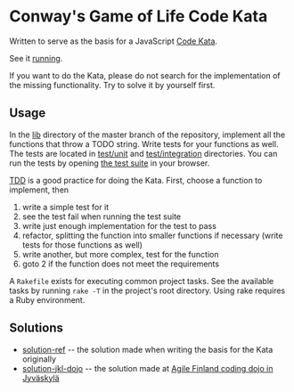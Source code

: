 # Conway's Game of Life Code Kata

Written to serve as the basis for a JavaScript
[Code Kata](http://en.wikipedia.org/wiki/Kata_\(programming\)).

See it [running](http://tkareine.github.com/game_of_life/example/index.html).

If you want to do the Kata, please do not search for the implementation of the
missing functionality. Try to solve it by yourself first.

## Usage

In the [lib](https://github.com/tkareine/game_of_life/tree/master/lib)
directory of the master branch of the repository, implement all the functions
that throw a TODO string. Write tests for your functions as well. The tests
are located in
[test/unit](https://github.com/tkareine/game_of_life/tree/master/test/unit)
and
[test/integration](https://github.com/tkareine/game_of_life/tree/master/test/integration)
directories. You can run the tests by opening [the test
suite](http://tkareine.github.com/game_of_life/test/support/runner.html) in
your browser.

[TDD](http://en.wikipedia.org/wiki/Test-driven_development) is a good practice
for doing the Kata. First, choose a function to implement, then

1. write a simple test for it
2. see the test fail when running the test suite
3. write just enough implementation for the test to pass
4. refactor, splitting the function into smaller functions if necessary (write
   tests for those functions as well)
5. write another, but more complex, test for the function
6. goto 2 if the function does not meet the requirements

A `Rakefile` exists for executing common project tasks. See the available
tasks by running `rake -T` in the project's root directory. Using rake
requires a Ruby environment.

## Solutions

* [solution-ref](https://github.com/tkareine/game_of_life/commits/solution-ref) -- the solution made when writing the basis for the Kata originally
* [solution-jkl-dojo](https://github.com/tkareine/game_of_life/commits/solution-jkl-dojo) -- the solution made at [Agile Finland coding dojo in Jyväskylä](http://confluence.agilefinland.com/pages/viewpage.action?pageId=10617209)
